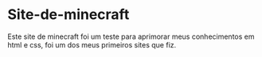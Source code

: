 # Site-de-minecraft
Este site de minecraft foi um teste para aprimorar meus conhecimentos em html e css, foi um dos meus primeiros sites que fiz.
